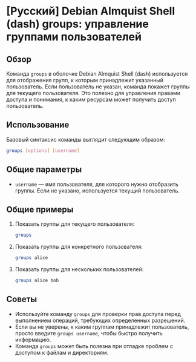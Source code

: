 # [Русский] Debian Almquist Shell (dash) groups: управление группами пользователей

## Обзор
Команда `groups` в оболочке Debian Almquist Shell (dash) используется для отображения групп, к которым принадлежит указанный пользователь. Если пользователь не указан, команда покажет группы для текущего пользователя. Это полезно для управления правами доступа и понимания, к каким ресурсам может получить доступ пользователь.

## Использование
Базовый синтаксис команды выглядит следующим образом:

```bash
groups [options] [username]
```

## Общие параметры
- `username` — имя пользователя, для которого нужно отобразить группы. Если не указано, используется текущий пользователь.

## Общие примеры
1. Показать группы для текущего пользователя:
    ```bash
    groups
    ```

2. Показать группы для конкретного пользователя:
    ```bash
    groups alice
    ```

3. Показать группы для нескольких пользователей:
    ```bash
    groups alice bob
    ```

## Советы
- Используйте команду `groups` для проверки прав доступа перед выполнением операций, требующих определенных разрешений.
- Если вы не уверены, к каким группам принадлежит пользователь, просто введите `groups username`, чтобы быстро получить информацию.
- Команда `groups` может быть полезна при отладке проблем с доступом к файлам и директориям.
